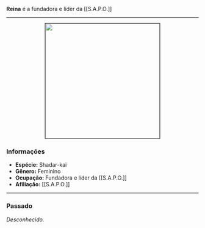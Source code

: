 **Reina** é a fundadora e líder da [[S.A.P.O.]]

---

<div style="text-align: center;">
<img src="https://i.imgur.com/JFPLPYN.png" height="300" style="border: 1px solid black;">
</div>

### Informações

- **Espécie:** Shadar-kai
- **Gênero:** Feminino
- **Ocupação:** Fundadora e líder da [[S.A.P.O.]]
- **Afiliação:** [[S.A.P.O.]]

---

### Passado

*Desconhecido.*


